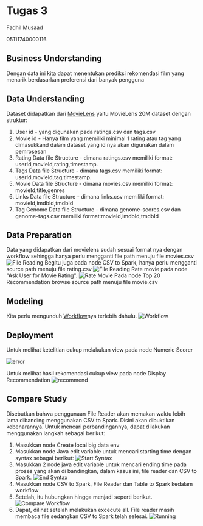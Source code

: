 # Tugas 3

Fadhil Musaad

05111740000116

## Business Understanding

Dengan data ini kita dapat menentukan prediksi rekomendasi film yang menarik berdasarkan preferensi dari banyak pengguna

## Data Understanding

Dataset didapatkan dari [MovieLens](https://grouplens.org/datasets/movielens/) yaitu MovieLens 20M dataset dengan struktur:
1. User id - yang digunakan pada ratings.csv dan tags.csv
2. Movie id - Hanya film yang memiliki minimal 1 rating atau tag yang dimasukkand dalam dataset yang id nya akan digunakan dalam pemrosesan
3. Rating Data file Structure - dimana ratings.csv memiliki format: userId,movieId,rating,timestamp.
4. Tags Data file Structure - dimana tags.csv memiliki format: userId,movieId,tag,timestamp.
5. Movie Data file Structure - dimana movies.csv memiliki format: movieId,title,genres
6. Links Data file Structure - dimana links.csv memiliki format: movieId,imdbId,tmdbId
7. Tag Genome Data file Structure - dimana genome-scores.csv dan genome-tags.csv memiliki format:movieId,imdbId,tmdbId

## Data Preparation

Data yang didapatkan dari movielens sudah sesuai format nya dengan workflow sehingga hanya perlu mengganti file path menuju file movies.csv
![File Reading](img/movie_list.png)
Begitu juga pada node CSV to Spark, hanya perlu mengganti source path menuju file rating.csv
![File Reading](img/file_rating.png)
Rate movie pada node "Ask User for Movie Rating".
![Rate Movie](img/rate_movie.png)
Pada node Top 20 Recommendation browse source path menuju file movie.csv

## Modeling

Kita perlu mengunduh [Workflow](https://hub.knime.com/knime/spaces/Examples/latest/10_Big_Data/02_Spark_Executor/10_Recommendation_Engine_w_Spark_Collaborative_Filtering)nya terlebih dahulu.
![Workflow](img/workflow.png)

## Deployment

Untuk melihat ketelitian cukup melakukan view pada node Numeric Scorer

![error](img/error.png)

Untuk melihat hasil rekomendasi cukup view pada node Display Recommendation
![recommend](img/rec.png)

## Compare Study

Disebutkan bahwa penggunaan File Reader akan memakan waktu lebih lama dibanding menggunakan CSV to Spark. Disini akan dibuktikan kebenarannya.
Untuk mencari perbandingannya, dapat dilakukan menggunakan langkah sebagai berikut:
1. Masukkan node Create local big data env
2. Masukkan node Java edit variable untuk mencari starting time dengan syntax sebagai berikut:
![Start Syntax](img/java_start.png)
3. Masukkan 2 node java edit variable untuk mencari ending time pada proses yang akan di bandingkan, dalam kasus ini, file reader dan CSV to Spark.
![End Syntax](img/java_end.png)
4. Masukkan node CSV to Spark, File Reader dan Table to Spark kedalam workflow
5. Setelah, itu hubungkan hingga menjadi seperti berikut.
![Compare Workflow](img/comp.png)
6. Dapat, dilihat setelah melakukan excecute all. File reader masih membaca file sedangkan CSV to Spark telah selesai.
![Running](img/running.png)
